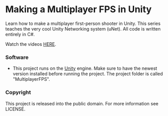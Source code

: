 Making a Multiplayer FPS in Unity
========

Learn how to make a multiplayer first-person shooter in Unity. This series teaches the very cool Unity Networking system (uNet). All code is written entirely in C#.

Watch the videos [HERE](https://www.youtube.com/playlist?list=PLPV2KyIb3jR5PhGqsO7G4PsbEC_Al-kPZ).

### Software
- This project runs on the [Unity](http://unity3d.com) engine. Make sure to have the newest version installed before running the project. The project folder is called "MultiplayerFPS".

### Copyright
This project is released into the public domain. For more information see LICENSE.
